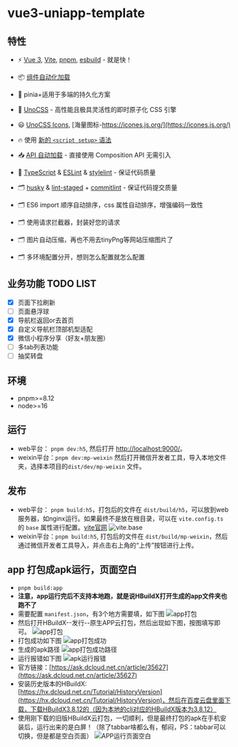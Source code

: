 # vue3-uniapp-template

## 特性

- ⚡️ [Vue 3](https://github.com/vuejs/core), [Vite](https://github.com/vitejs/vite), [pnpm](https://pnpm.io/), [esbuild](https://github.com/evanw/esbuild) - 就是快！

- 📦 [组件自动化加载](./src/components)

- 📑 pinia+适用于多端的持久化方案

- 🎨 [UnoCSS](https://unocss.dev/) - 高性能且极具灵活性的即时原子化 CSS 引擎

- 😃 [UnoCSS Icons](https://unocss.dev/presets/icons), [海量图标-https://icones.js.org/](https://icones.js.org/)

- 🔥 使用 [新的 `<script setup>` 语法](https://github.com/vuejs/rfcs/pull/227)

- 📥 [API 自动加载](https://github.com/antfu/unplugin-auto-import) - 直接使用 Composition API 无需引入

- 🦾 [TypeScript](https://www.typescriptlang.org/) & [ESLint](https://eslint.org/) & [stylelint](https://stylelint.io/) - 保证代码质量

- 🗂 [husky](https://typicode.github.io/husky/) & [lint-staged](https://github.com/lint-staged/lint-staged) + [commitlint](https://commitlint.js.org/) - 保证代码提交质量

- 🗂 ES6 import 顺序自动排序，css 属性自动排序，增强编码一致性

- 🗂 使用请求拦截器，封装好您的请求

- 🗂 图片自动压缩，再也不用去tinyPng等网站压缩图片了

- 🗂 多环境配置分开，想则怎么配置就怎么配置

## 业务功能 TODO LIST

- [x] 页面下拉刷新
- [ ] 页面悬浮球
- [x] 导航栏返回or去首页
- [x] 自定义导航栏顶部机型适配
- [x] 微信小程序分享（好友+朋友圈）
- [ ] 多tab列表功能
- [ ] 抽奖转盘

## 环境

- pnpm>=8.12
- node>=16

## 运行

- web平台： `pnpm dev:h5`, 然后打开 [http://localhost:9000/](http://localhost:9000/)。
- weixin平台：`pnpm dev:mp-weixin` 然后打开微信开发者工具，导入本地文件夹，选择本项目的`dist/dev/mp-weixin` 文件。

## 发布

- web平台： `pnpm build:h5`，打包后的文件在 `dist/build/h5`，可以放到web服务器，如nginx运行。如果最终不是放在根目录，可以在 `vite.config.ts` 的 `base` 属性进行配置。[vite官网](https://cn.vitejs.dev/config/shared-options.html#base)
  ![vite.base](./screenshots/vite-base.png)
- weixin平台：`pnpm build:h5`, 打包后的文件在 `dist/build/mp-weixin`，然后通过微信开发者工具导入，并点击右上角的“上传”按钮进行上传。

## app 打包成apk运行，页面空白

- `pnpm build:app`
- **注意，app运行完后不支持本地跑，就是说HBuildX打开生成的app文件夹也跑不了**
- 需要配置 `manifest.json`，有3个地方需要填，如下图
  ![app打包](./screenshots/build-app.png)
- 然后打开HBuildX--发行--原生APP云打包，然后出现如下图，按图填写即可。
  ![app打包](./screenshots/build-app2.png)
- 打包成功如下图
  ![app打包成功](./screenshots/build-app-success.png)
- 生成的apk路径
  ![app打包成功路径](./screenshots/build-app-success2.png)
- 运行报错如下图
  ![apk运行报错](./screenshots/run-app-error.png)
- 官方链接：[https://ask.dcloud.net.cn/article/35627](https://ask.dcloud.net.cn/article/35627)
- 安装历史版本的HBuildX: [https://hx.dcloud.net.cn/Tutorial/HistoryVersion](https://hx.dcloud.net.cn/Tutorial/HistoryVersion)，然后在百度云盘里面下载，下载HBuildX3.8.12的（因为本地的cli对应的HBuildX版本为3.8.12）
- 使用刚下载的旧版HBuildX云打包，一切顺利，但是最终打包的apk在手机安装后，运行出来的是白屏！（除了tabbar啥都么有，郁闷，PS：tabbar可以切换，但是都是空白页面）
  ![APP运行页面空白](./screenshots/run-app-error2.png)
